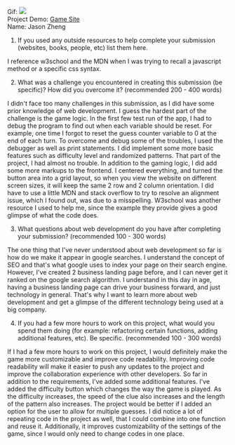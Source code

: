 Gif:
<img src="http://g.recordit.co/qzmYsJUjJ1.gif">
<br>
Project Demo:
[Game Site](https://glimmer-excellent-atmosphere.glitch.me/)
<br>
Name: Jason Zheng

1. If you used any outside resources to help complete your submission (websites, books, people, etc) list them here.

I reference w3school and the MDN when I was trying to recall a javascript method or a specific css syntax.

2. What was a challenge you encountered in creating this submission (be specific)? How did you overcome it? (recommended 200 - 400 words)

I didn't face too many challenges in this submission, as I did have some prior
knowledge of web development. I guess the hardest part of the challenge is the 
game logic. In the first few test run of the app, I had to debug the program to
find out when each variable should be reset. For example, one time I forgot to 
reset the guess counter variable to 0 at the end of each turn. To overcome and debug
some of the troubles, I used the debugger as well as print statements. I did implement
some more basic features such as difficulty level and randomized patterns. That part of 
the project, I had almost no trouble. In addition to the gaming logic, I did add some more 
markups to the frontend. I centered everything, and turned the button area into a grid layout,
so when you view the website on different screen sizes, it will keep the same 2 row and 2 column orientation. 
I did have to use a little MDN and stack overflow to try to resolve an alignment issue, which I found out,
was due to a misspelling. W3school was another resource I used to help me, since the example they provide 
gives a good glimpse of what the code does.

3. What questions about web development do you have after completing your submission? (recommended 100 - 300 words) 

The one thing that I've never understood about web development so far is how do we make it
appear in google searches. I understand the concept of SEO and that's what google uses to 
index your page on their search engine. However, I've created 2 business landing page before, 
and I can never get it ranked on the google search algorithm. I understand in this day in age,
having a business landing page can drive your business forward, and just technology in general.
That's why I want to learn more about web development and get a glimpse of the different technology 
being used at a big company.

4. If you had a few more hours to work on this project, what would you spend them doing (for example: refactoring certain functions, adding additional features, etc). Be specific. (recommended 100 - 300 words)

If I had a few more hours to work on this project, I would definitely make the game 
more customizable and improve code readability. Improving code readability will make
it easier to push any updates to the project and improve the collaboration experience 
with other developers. So far in addition to the requirements, I've added some additional features.
I've added the difficulty button which changes the way the game is played. As the 
difficulty increases, the speed of the clue also increases and the length of the pattern
also increases. The project would be better if I added an option for the user to allow for
multiple guesses. I did notice a lot of repeating code in the project as well, that I could 
combine into one function and reuse it. Additionally, it improves 
customizability of the settings of the game, since I would only need to change codes in one place.

